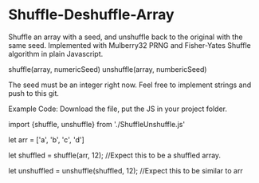# Shuffle-Deshuffle-Array
Shuffle an array with a seed, and unshuffle back to the original with the same seed. Implemented with Mulberry32 PRNG and Fisher-Yates Shuffle algorithm in plain Javascript.

shuffle(array, numericSeed)
unshuffle(array, numbericSeed)

The seed must be an integer right now. Feel free to implement strings and push to this git.



Example Code: 
Download the file, put the JS in your project folder.


import {shuffle, unshuffle} from './ShuffleUnshuffle.js'

let arr = ['a', 'b', 'c', 'd']

let shuffled = shuffle(arr, 12);
//Expect this to be a shuffled array.

let unshuffled = unshuffle(shuffled, 12);
//Expect this to be similar to arr
